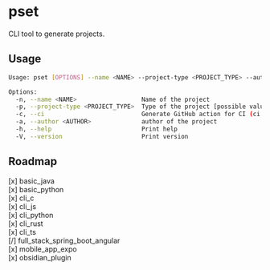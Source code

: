 # pset

CLI tool to generate projects.

## Usage
```bash
Usage: pset [OPTIONS] --name <NAME> --project-type <PROJECT_TYPE> --author <AUTHOR>

Options:
  -n, --name <NAME>                  Name of the project
  -p, --project-type <PROJECT_TYPE>  Type of the project [possible values: mobile-app-expo, cli-c, cli-rust, cli-python, cli-js, cli-ts, obsidian-plugin, basic-java, basic-python, full-stack-spring-boot-angular]
  -c, --ci                           Generate GitHub action for CI (ci.yml), default false
  -a, --author <AUTHOR>              author of the project
  -h, --help                         Print help
  -V, --version                      Print version
```

## Roadmap 
[x] basic_java \
[x] basic_python \
[x] cli_c \
[x] cli_js \
[x] cli_python \
[x] cli_rust \
[x] cli_ts \
[/] full_stack_spring_boot_angular \
[x] mobile_app_expo \
[x] obsidian_plugin